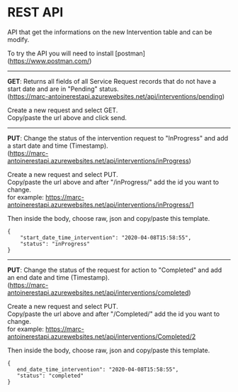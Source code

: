 # REST API 
API that get the informations on the new Intervention table and can be modify.

To try the API you will need to install [postman] (https://www.postman.com/)
___
**GET**: Returns all fields of all Service Request records that do not have a start date
and are in "Pending" status.  
   (https://marc-antoinerestapi.azurewebsites.net/api/interventions/pending)

   Create a new request and select GET.   
   Copy/paste the url above and click send.
___
**PUT**: Change the status of the intervention request to "InProgress" and add a start
date and time (Timestamp).  
    (https://marc-antoinerestapi.azurewebsites.net/api/interventions/inProgress)

   Create a new request and select PUT.   
   Copy/paste the url above and after "/inProgress/" add the id you want to change.  
   for example: https://marc-antoinerestapi.azurewebsites.net/api/interventions/inProgress/1  
    
   Then inside the body, choose raw, json and copy/paste this template.  
```
{
    "start_date_time_intervention": "2020-04-08T15:58:55",
    "status": "inProgress"
}
```
___
**PUT**: Change the status of the request for action to "Completed" and add an end
date and time (Timestamp).  
    (https://marc-antoinerestapi.azurewebsites.net/api/interventions/completed)

   Create a new request and select PUT.  
   Copy/paste the url above and after "/Completed/" add the id you want to change.  
   for example: https://marc-antoinerestapi.azurewebsites.net/api/interventions/Completed/2  

   Then inside the body, choose raw, json and copy/paste this template.  
 ```
{
    end_date_time_intervention": "2020-04-08T15:58:55",
    "status": "completed"
}
```
